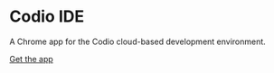 # Codio IDE
A Chrome app for the Codio cloud-based development environment.

[Get the app](https://chrome.google.com/webstore/detail/codio-ide/niopjjhhebbhdnbdnlmcgbfljbcllhda)
